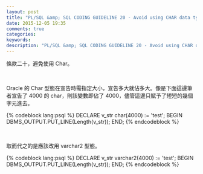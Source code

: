 ```yaml
---
layout: post
title: "PL/SQL &amp; SQL CODING GUIDELINE 20 - Avoid using CHAR data type"
date: 2015-12-05 19:35
comments: true
categories: 
keywords: 
description: "PL/SQL &amp; SQL CODING GUIDELINE 20 - Avoid using CHAR data type"
---
```


條款二十，避免使用 Char。  

<!-- More -->

<br/>


Oracle 的 Char 型態在宣告時需指定大小，宣告多大就佔多大。像是下面這邊筆者宣告了 4000 的 char，則該變數即佔了 4000，儘管這邊只賦予了短短的幾個字元進去。  

{% codeblock lang:psql %}
DECLARE 
    v_str char(4000) := 'test'; 
BEGIN 
    DBMS_OUTPUT.PUT_LINE(Length(v_str)); 
END;
{% endcodeblock %}

<br/>



取而代之的是應該改用 varchar2 型態。  

{% codeblock lang:psql %}
DECLARE 
    v_str varchar2(4000) := 'test'; 
BEGIN 
    DBMS_OUTPUT.PUT_LINE(Length(v_str)); 
END;
{% endcodeblock %}
